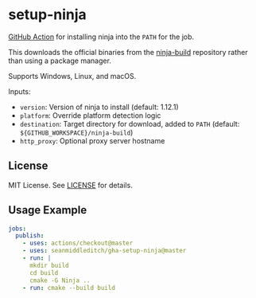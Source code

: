 setup-ninja
==============

[GitHub Action](https://github.com/features/actions) for installing ninja into
the `PATH` for the job.

This downloads the official binaries from the [ninja-build](https://github.com/ninja-build/ninja)
repository rather than using a package manager.

Supports Windows, Linux, and macOS.

Inputs:

- `version`: Version of ninja to install (default: 1.12.1)
- `platform`: Override platform detection logic
- `destination`: Target directory for download, added to `PATH`
  (default: `${GITHUB_WORKSPACE}/ninja-build`)
- `http_proxy`: Optional proxy server hostname

License
-------

MIT License. See [LICENSE](LICENSE) for details.

Usage Example
-------------

```yaml
jobs:
  publish:
    - uses: actions/checkout@master
    - uses: seanmiddleditch/gha-setup-ninja@master
    - run: |
      mkdir build
      cd build
      cmake -G Ninja ..
    - run: cmake --build build
```
